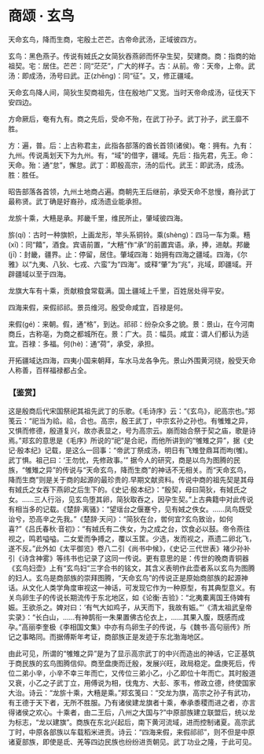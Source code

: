 <link href="../../../css/style.css" rel="stylesheet" type="text/css" />

# 商颂 · 玄鸟

<div class="p">

天命玄鸟，降而生商，宅殷土芒芒。古帝命武汤，正域彼四方。


<span class="comment">


玄鸟：黑色燕子。传说有娀氏之女简狄吞燕卵而怀孕生契，契建商。商：指商的始祖契。宅：居住。芒芒：同“茫茫”，广大的样子。古：从前。帝：天帝，上帝。武汤：即成汤，汤号曰武。正(zhēng)：同“征”。又，修正疆域。

</span>


<div class="translation">

天命玄鸟降人间，简狄生契商祖先，住在殷地广又宽。当时天帝命成汤，征伐天下安四边。

</div>

方命厥后，奄有九有。商之先后，受命不殆，在武丁孙子。武丁孙子，武王靡不胜。


<span class="comment">


方：遍，普。后：上古称君主，此指各部落的酋长首领(诸侯)。奄：拥有。九有：九州。传说禹划天下为九州。有，“域”的借字，疆域。先后：指先君，先王。命：天命。殆：通“怠”，懈怠。武丁：即殷高宗，汤的后代。武王：即武汤，成汤。胜：胜任。

</span>


<div class="translation">

昭告部落各首领，九州土地商占遍。商朝先王后继前，承受天命不怠慢，裔孙武丁最称贤。武丁确是好裔孙，成汤遗业能承担。

</div>

龙旂十乘，大糦是承。邦畿千里，维民所止，肇域彼四海。


<span class="comment">


旂(qí)：古时一种旗帜，上画龙形，竿头系铜铃。乘(shèng)：四马一车为乘。糦(xī)：同“饎”，酒食。宾语前置，“大糦”作“承”的前置宾语。承，捧，进献。邦畿(jī)：封畿，疆界。止：停留，居住。肇域四海：始拥有四海之疆域。四海，《尔雅》以“九夷、八狄、七戎、六蛮”为“四海”。或释“肇”为“兆”，兆域，即疆域。开辟疆域以至于四海。

</span>


<div class="translation">

龙旗大车有十乘，贡献粮食常载满。国土疆域上千里，百姓居处得平安。

</div>

四海来假，来假祁祁。景员维河。殷受命咸宜，百禄是何。


<span class="comment">


来假(gé)：来朝。假，通“格”，到达。祁祁：纷杂众多之貌。景：景山，在今河南商丘，古称亳，为商之都城所在。景：广大。员：幅员。咸宜：谓人们都认为适宜。百禄：多福。何(hè)：通“荷”，承受，承担。

</span>


<div class="translation">

开拓疆域达四海，四夷小国来朝拜，车水马龙各争先。景山外围黄河绕，殷受天命人称善，百样福禄都占全。

</div>

### 【鉴赏】

这是殷商后代宋国祭祀其祖先武丁的乐歌。《毛诗序》云：“《玄鸟》，祀高宗也。”郑笺云：“祀当为祫。祫，合也。高宗，殷王武丁，中宗玄孙之孙也。有雊雉之异，又惧而修德，殷道复兴，故亦表显之，号为高宗云。崩而始合祭于契之庙，歌是诗焉。”郑玄的意思是《毛序》所说的“祀”是合祀，而他所讲到的“雊雉之异”，据《史记·殷本纪》记载，是这么一回事：“帝武丁祭成汤，明日有飞雉登鼎耳而呴(雊)。武丁惧。祖己曰：‘王勿忧，先修政事。’” 据今人的研究，商是以鸟为图腾的民族，“雊雉之异”的传说与“天命玄鸟，降而生商”的神话不无相关。而“天命玄鸟，降而生商”则是关于商的起源的最珍贵的.早期文献资料。传说中商的祖先契是其母有娀氏之女吞下燕卵之后生下的。《史记·殷本纪》：“殷契，母曰简狄，有娀氏之女。……三人行浴，见玄鸟堕其卵，简狄取吞之，因孕生契。”上古典籍中对此传说有相当多的记载。《楚辞·离骚》：“望瑶台之偃蹇兮，见有娀之佚女。……凤鸟既受诒兮，恐高辛之先我。”《楚辞·天问》：“简狄在台，喾何宜?玄鸟致诒，如何喜?”《吕氏春秋·音初》：“有娀氏有二佚女，为之成之台，饮食必以鼓。帝令燕往视之，鸣若嗌嗌。二女爱而争搏之，覆以玉筐。少选，发而视之，燕遗二卵北飞，遂不反。”此外如《太平御览》卷八二引《尚书中候》，《史记·三代世表》褚少孙补引《诗含神雾》等纬书也记录了这同一传说。更有意思的是：传世的晚商青铜器《玄鸟妇壶》上有“玄鸟妇”三字合书的铭文，其含义表明作此壶者系以玄鸟为图腾的妇人。玄鸟是商部族的崇拜图腾，“天命玄鸟”的传说正是原始商部族的起源神话。从文化人类学角度审视这一神话，可发现它作为一种原型，有其典型意义。有关鸟卵生子的传说长期流传于东北地区，如《论衡·吉验》：“北夷橐离国王侍婢有娠。王欲杀之。婢对曰：‘有气大如鸡子，从天而下，我故有娠。”’《清太祖武皇帝实录》：“长白山，……有神鹊衔一朱果置佛古伦衣上，……其果入腹，既感而成孕。”高丽李奎极《李相国文集》中亦有鸟卵生子的传说，与《魏书·高句丽传》所记之事略同。而据傅斯年考证，商部族正是发迹于东北渤海地区。

由此可见，所谓的“雊雉之异”是为了显示高宗武丁的中兴而造出的神话，它正基筑于商民族的玄鸟图腾信仰。商至盘庚而迁殷，发展兴旺，政局稳定。盘庚死后，传位二弟小辛，小辛不幸三年而亡，又传位三弟小乙，小乙即位十年而亡。其时殷道又衰，小乙之子武丁立，用傅说为相，伐鬼方、大彭、豕韦，修政立德，终使国家大治。诗云：“龙旂十乘，大糦是乘。”郑玄笺曰：“交龙为旗，高宗之孙子有武功，有王德于天下者，无所不胜服。乃有诸侯建龙旗者十乘，奉承黍稷而进之者，亦言得诸侯之欢心。十乘者，由二王后，八州之大国与?”中原部族建立联盟后，统以龙为标志，“龙以建旗”。商族在东北兴起后，南下黄河流域，进而控制诸夏。高宗武丁时，中原各部族以车载稻米进贡。诗云：“四海来假，来假祁祁”，则不但是中原诸夏部族，即使是氐、羌等四边民族也纷纷进贡朝见。武丁功业之隆，于此可见。
